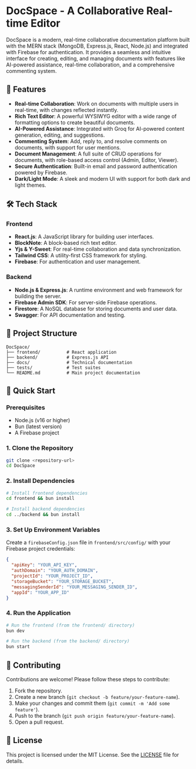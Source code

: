 # DocSpace - A Collaborative Real-time Editor

DocSpace is a modern, real-time collaborative documentation platform built with the MERN stack (MongoDB, Express.js, React, Node.js) and integrated with Firebase for authentication. It provides a seamless and intuitive interface for creating, editing, and managing documents with features like AI-powered assistance, real-time collaboration, and a comprehensive commenting system.

## 🚀 Features

- **Real-time Collaboration**: Work on documents with multiple users in real-time, with changes reflected instantly.
- **Rich Text Editor**: A powerful WYSIWYG editor with a wide range of formatting options to create beautiful documents.
- **AI-Powered Assistance**: Integrated with Groq for AI-powered content generation, editing, and suggestions.
- **Commenting System**: Add, reply to, and resolve comments on documents, with support for user mentions.
- **Document Management**: A full suite of CRUD operations for documents, with role-based access control (Admin, Editor, Viewer).
- **Secure Authentication**: Built-in email and password authentication powered by Firebase.
- **Dark/Light Mode**: A sleek and modern UI with support for both dark and light themes.

## 🛠 Tech Stack

### Frontend

- **React.js**: A JavaScript library for building user interfaces.
- **BlockNote**: A block-based rich text editor.
- **Yjs & Y-Sweet**: For real-time collaboration and data synchronization.
- **Tailwind CSS**: A utility-first CSS framework for styling.
- **Firebase**: For authentication and user management.

### Backend

- **Node.js & Express.js**: A runtime environment and web framework for building the server.
- **Firebase Admin SDK**: For server-side Firebase operations.
- **Firestore**: A NoSQL database for storing documents and user data.
- **Swagger**: For API documentation and testing.

## 📁 Project Structure

```
DocSpace/
├── frontend/          # React application
├── backend/           # Express.js API
├── docs/              # Technical documentation
├── tests/             # Test suites
└── README.md          # Main project documentation
```

## 🚀 Quick Start

### Prerequisites

- Node.js (v16 or higher)
- Bun (latest version)
- A Firebase project

### 1. Clone the Repository

```bash
git clone <repository-url>
cd DocSpace
```

### 2. Install Dependencies

```bash
# Install frontend dependencies
cd frontend && bun install

# Install backend dependencies
cd ../backend && bun install
```

### 3. Set Up Environment Variables

Create a `firebaseConfig.json` file in `frontend/src/config/` with your Firebase project credentials:

```json
{
  "apiKey": "YOUR_API_KEY",
  "authDomain": "YOUR_AUTH_DOMAIN",
  "projectId": "YOUR_PROJECT_ID",
  "storageBucket": "YOUR_STORAGE_BUCKET",
  "messagingSenderId": "YOUR_MESSAGING_SENDER_ID",
  "appId": "YOUR_APP_ID"
}
```

### 4. Run the Application

```bash
# Run the frontend (from the frontend/ directory)
bun dev

# Run the backend (from the backend/ directory)
bun start
```

## 🤝 Contributing

Contributions are welcome! Please follow these steps to contribute:

1.  Fork the repository.
2.  Create a new branch (`git checkout -b feature/your-feature-name`).
3.  Make your changes and commit them (`git commit -m 'Add some feature'`).
4.  Push to the branch (`git push origin feature/your-feature-name`).
5.  Open a pull request.

## 📄 License

This project is licensed under the MIT License. See the [LICENSE](LICENSE) file for details.